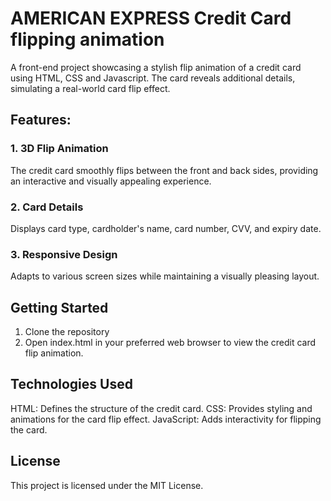 # AMERICAN EXPRESS Credit Card flipping animation
A front-end project showcasing a stylish flip animation of a credit card using HTML, CSS and Javascript. The card reveals additional details, simulating a real-world card flip effect.

## Features:
### 1. 3D Flip Animation
The credit card smoothly flips between the front and back sides, providing an interactive and visually appealing experience.

### 2. Card Details 
Displays card type, cardholder's name, card number, CVV, and expiry date.

### 3. Responsive Design 
Adapts to various screen sizes while maintaining a visually pleasing layout.

## Getting Started
1. Clone the repository
2. Open index.html in your preferred web browser to view the credit card flip animation.

## Technologies Used
HTML: Defines the structure of the credit card.
CSS: Provides styling and animations for the card flip effect.
JavaScript: Adds interactivity for flipping the card.

## License
This project is licensed under the MIT License.
